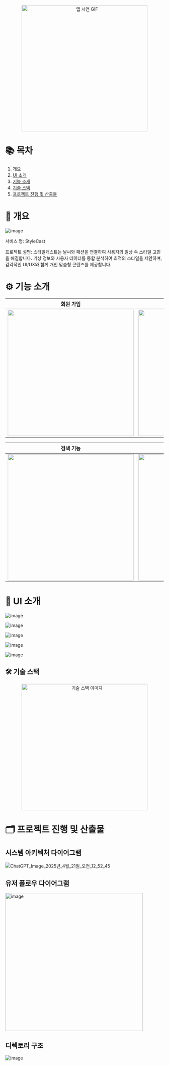 <p align="center">
  <img src="https://github.com/user-attachments/assets/d235108e-1557-40ec-9f2d-0ac66c8843de" alt="앱 시연 GIF" width="400"/>
</p>

# 📚 목차

1. [개요](#개요)
2. [UI 소개](#ui-소개)
3. [기능 소개](#기능-소개)
4. [기술 스택](#기술-스택)
5. [프로젝트 진행 및 산출물](#프로젝트-진행-및-산출물)

# 📝 개요
![image](https://github.com/user-attachments/assets/e310dc0a-bffb-48e7-a5a1-c89b08f4610e)

서비스 명: StyleCast

프로젝트 설명: 
 스타일캐스트는 날씨와 패션을 연결하여 사용자의 일상 속 스타일 고민을 해결합니다.
기상 정보와 사용자 데이터를 통합 분석하여 최적의 스타일을 제안하며, 감각적인 UI/UX와 함께 개인 맞춤형 콘텐츠를 제공합니다.

# ⚙️ 기능 소개

| 회원 가입 | 로그인 | 날씨 정보 불러오기 |
|-----------|--------|---------------------|
| <img src="https://github.com/user-attachments/assets/c8daab72-3fb9-411f-8334-c4073b047c1a" width="400"/> | <img src="https://github.com/user-attachments/assets/e1de8302-eab9-4f2c-b5f5-d4db3114d07d" width="400"/> | <img src="https://github.com/user-attachments/assets/f24d1f11-d2ea-4df6-8c9f-55cf595fd075" width="400"/> |

| 검색 기능 | 북마크 생성 | 북마크 삭제 |
|-----------|--------------|--------------|
| <img src="https://github.com/user-attachments/assets/bfa3dae0-eeff-4ee0-a69a-a524b11cd6f0" width="400"/> | <img src="https://github.com/user-attachments/assets/8c0d5552-5b32-43ec-8d2e-8501ce96e92f" width="400"/> | <img src="https://github.com/user-attachments/assets/1dbb59ca-1a3e-4454-b159-b7f33fd13bc5" width="400"/> |

# 🎨 UI 소개
![image](https://github.com/user-attachments/assets/7e7ec3ca-6882-4d0d-a955-8ba05d876466)

![image](https://github.com/user-attachments/assets/ac4535ce-2a99-4059-a58a-ca556a0d3837)

![image](https://github.com/user-attachments/assets/7609ee6b-9931-4b17-b861-dc53ce792b17)

![image](https://github.com/user-attachments/assets/43889beb-1732-4712-b8b7-71cbe214a96c)

![image](https://github.com/user-attachments/assets/15733335-52b2-4db4-8410-c2d88ca6b230)

## 🛠️ 기술 스택
<p align="center">
  <img src="https://github.com/user-attachments/assets/bcb35a96-d5c2-4233-ad7b-9f3d07e8423d" alt="기술 스택 이미지" width="400"/>
</p>

# 🗂️ 프로젝트 진행 및 산출물

## 시스템 아키텍처 다이어그램
![ChatGPT_Image_2025년_4월_21일_오전_12_52_45](https://github.com/user-attachments/assets/5aacb372-93a4-417b-acc9-0c56be0ace48)

## 유저 플로우 다이어그램
<img width="437" alt="image" src="https://github.com/user-attachments/assets/046c3e11-2cf3-417b-8048-ed8b1c02427d" />

## 디렉토리 구조
![image](https://github.com/user-attachments/assets/9a74050c-ad8f-442d-a9ca-d9d13adaa777)


